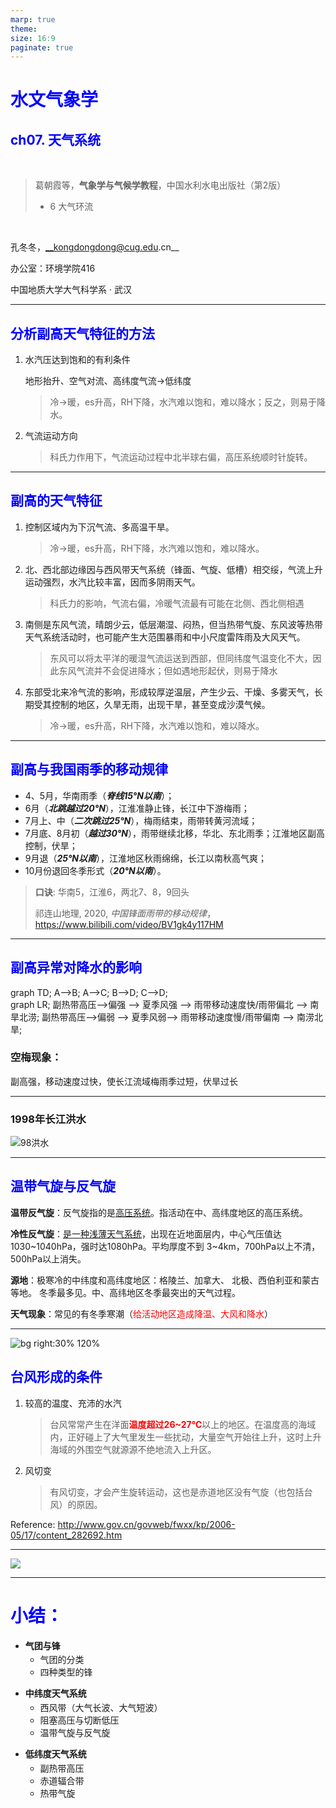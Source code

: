```yaml
---
marp: true
theme: 
size: 16:9
paginate: true
---
```


<h1>水文气象学</h1>
<h2>ch07. 天气系统</h2>

<br>

> 葛朝霞等，__气象学与气候学教程__，中国水利水电出版社（第2版）
>
> - 6 大气环流
<br>

孔冬冬，__kongdongdong@cug.edu.cn__

办公室：环境学院416

中国地质大学大气科学系 · 武汉

--- 
<!-- $size: 4:3 -->
<!-- page_number: true -->

<!-- Global style -->
<style>
/*Add "Page" prefix and total page number*/
/* section::after {
  content: 'Page ' attr(data-marpit-pagination) ' / ' attr(data-marpit-pagination-total);
} */

h1,h2 {
  color: blue;
}
p {
  margin: 1em 0em 0.2em 0em
  /* top right bottom left */
}
/* https://blog.csdn.net/Jiajikang_jjk/article/details/80319059 */
</style>

<!-- _header: 副热带高压 -->

## 分析副高天气特征的方法

1. 水汽压达到饱和的有利条件

    地形抬升、空气对流、高纬度气流→低纬度

    > 冷→暖，es升高，RH下降，水汽难以饱和，难以降水；反之，则易于降水。

2. 气流运动方向
  
    > 科氏力作用下，气流运动过程中北半球右偏，高压系统顺时针旋转。

---

## 副高的天气特征

1. 控制区域内为下沉气流、多高温干旱。

   > 冷→暖，es升高，RH下降，水汽难以饱和，难以降水。

2. 北、西北部边缘因与西风带天气系统（锋面、气旋、低槽）相交绥，气流上升运动强烈，水汽比较丰富，因而多阴雨天气。

   > 科氏力的影响，气流右偏，冷暖气流最有可能在北侧、西北侧相遇

3. 南侧是东风气流，晴朗少云，低层潮湿、闷热，但当热带气旋、东风波等热带天气系统活动时，也可能产生大范围暴雨和中小尺度雷阵雨及大风天气。

   > 东风可以将太平洋的暖湿气流运送到西部，但同纬度气温变化不大，因此东风气流并不会促进降水；但如遇地形起伏，则易于降水

4. 东部受北来冷气流的影响，形成较厚逆温层，产生少云、干燥、多雾天气，长期受其控制的地区，久旱无雨，出现干旱，甚至变成沙漠气候。

   > 冷→暖，es升高，RH下降，水汽难以饱和，难以降水。

---

## 副高与我国雨季的移动规律

- 4、5月，华南雨季（***脊线15°N以南***）；
- 6月（***北跳越过20°N***），江淮准静止锋，长江中下游梅雨；
- 7月上、中（***二次跳过25°N***），梅雨结束，雨带转黄河流域；
- 7月底、8月初（***越过30°N***），雨带继续北移，华北、东北雨季；江淮地区副高控制，伏旱；
- 9月退（***25°N以南***），江淮地区秋雨绵绵，长江以南秋高气爽；
- 10月份退回冬季形式（***20°N以南***）。


> **口诀**: 华南5，江淮6，两北7、8，9回头
> 
> 祁连山地理, 2020, *中国锋面雨带的移动规律*，<https://www.bilibili.com/video/BV1gk4y117HM>

---

## 副高异常对降水的影响

<!-- mermaid.js -->
<script src="https://unpkg.com/mermaid@8.1.0/dist/mermaid.min.js"></script>
<script>mermaid.initialize({startOnLoad:true});</script>

<div class="mermaid">
graph TD;
    A-->B;
    A-->C;
    B-->D;
    C-->D;
</div>

<div class="mermaid">
<!-- ```mermaid -->
graph LR;
    副热带高压-->偏强 --> 夏季风强 --> 雨带移动速度快/雨带偏北 --> 南旱北涝;
    副热带高压-->偏弱 --> 夏季风弱--> 雨带移动速度慢/雨带偏南 --> 南涝北旱;
<!-- ``` -->
</div>

### 空梅现象：

副高强，移动速度过快，使长江流域梅雨季过短，伏旱过长

---

### 1998年长江洪水

![98洪水](../images/副高/image-20221018175645301.png)

---

## 温带气旋与反气旋

**温带反气旋**：反气旋指的是<u>高压系统</u>。指活动在中、高纬度地区的高压系统。

**冷性反气旋**：<u>是一种浅薄天气系统</u>，出现在近地面层内，中心气压值达1030~1040hPa，强时达1080hPa。平均厚度不到 3~4km，700hPa以上不清，500hPa以上消失。

**源地**：极寒冷的中纬度和高纬度地区：格陵兰、加拿大、   北极、西伯利亚和蒙古等地。
冬季最多见。中、高纬地区冬季最突出的天气过程。

**天气现象**：常见的有冬季寒潮（<span style='color:red'>给活动地区造成降温、大风和降水</span>）

--- 

![bg right:30% 120%](http://www.gov.cn/govweb/fwxx/kp/site1/20060518/00123f37b58605d60c0901.jpg)

## 台风形成的条件

1. 较高的温度、充沛的水汽
   > 台风常常产生在洋面<span style='color:red'>**温度超过26~27℃**</span>以上的地区。在温度高的海域内，正好碰上了大气里发生一些扰动，大量空气开始往上升，这时上升海域的外围空气就源源不绝地流入上升区。

2. 风切变
   > 有风切变，才会产生旋转运动，这也是赤道地区没有气旋（也包括台风）的原因。

Reference: <http://www.gov.cn/govweb/fwxx/kp/2006-05/17/content_282692.htm>

---

<!-- ![left:33% 50%](http://www.gov.cn/govweb/fwxx/kp/site1/20060518/00123f37b58605d60c0901.jpg) -->

![](http://www.gov.cn/govweb/fwxx/kp/site1/20060518/00123f37b58605d60c0901.jpg)

---

# 小结：

- **气团与锋**
  + 气团的分类
  + 四种类型的锋
  
- **中纬度天气系统**
  + 西风带（大气长波、大气短波）
  + 阻塞高压与切断低压
  + 温带气旋与反气旋
  
- **低纬度天气系统**
  + 副热带高压
   + 赤道辐合带
   + 热带气旋
